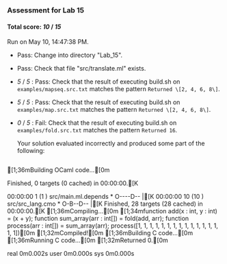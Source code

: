### Assessment for Lab 15

#### Total score: _10_ / _15_

Run on May 10, 14:47:38 PM.

+ Pass: Change into directory "Lab_15".

+ Pass: Check that file "src/translate.ml" exists.

+  _5_ / _5_ : Pass: Check that the result of executing build.sh on `examples/mapseq.src.txt` matches the pattern `Returned \[2, 4, 6, 8\]`.

   



+  _5_ / _5_ : Pass: Check that the result of executing build.sh on `examples/map.src.txt` matches the pattern `Returned \[2, 4, 6, 8\]`.

   



+  _0_ / _5_ : Fail: Check that the result of executing build.sh on `examples/fold.src.txt` matches the pattern `Returned 16`.

   

   Your solution evaluated incorrectly and produced some part of the following:

 
   ```
[1;36mBuilding OCaml code...[0m
Finished, 0 targets (0 cached) in 00:00:00.[K
00:00:00 1    (1   ) src/main.ml.depends                           * O----D-- |[K00:00:00 10   (10  ) src/src_lang.cmo                              * O-B--D-- |[KFinished, 28 targets (28 cached) in 00:00:00.[K
[1;36mCompiling...[0m
[1;34mfunction add(x : int, y : int) =
	(x + y);
function sum_array(arr : int[]) =
	fold(add, arr);
function process(arr : int[]) =
	sum_array(arr);
process([1, 1, 1, 1, 1, 1, 1, 1, 1, 1, 1, 1, 1, 1, 1, 1])[0m
[1;32mCompiled![0m
[1;36mBuilding C code...[0m
[1;36mRunning C code...[0m
[1;32mReturned 0.[0m

real	0m0.002s
user	0m0.000s
sys	0m0.000s

   ```



